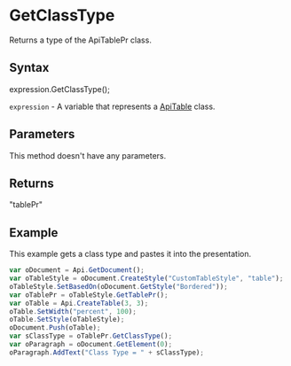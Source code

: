 # GetClassType

Returns a type of the ApiTablePr class.

## Syntax

expression.GetClassType();

`expression` - A variable that represents a [ApiTable](../ApiTable.md) class.

## Parameters

This method doesn't have any parameters.

## Returns

"tablePr"

## Example

This example gets a class type and pastes it into the presentation.

```javascript
var oDocument = Api.GetDocument();
var oTableStyle = oDocument.CreateStyle("CustomTableStyle", "table");
oTableStyle.SetBasedOn(oDocument.GetStyle("Bordered"));
var oTablePr = oTableStyle.GetTablePr();
var oTable = Api.CreateTable(3, 3);
oTable.SetWidth("percent", 100);
oTable.SetStyle(oTableStyle);
oDocument.Push(oTable);
var sClassType = oTablePr.GetClassType();
var oParagraph = oDocument.GetElement(0);
oParagraph.AddText("Class Type = " + sClassType);
```
